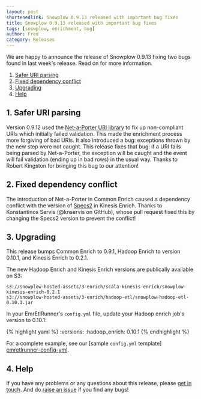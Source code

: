 ```yaml
---
layout: post
shortenedlink: Snowplow 0.9.13 released with important bug fixes
title: Snowplow 0.9.13 released with important bug fixes
tags: [snowplow, enrichment, bug]
author: Fred
category: Releases
---
```


We are happy to announce the release of Snowplow 0.9.13 fixing two bugs found in last week's release. Read on for more information.

1. [Safer URI parsing](/blog/2014/12/01/snowplow-0.9.13-released/#uri)
2. [Fixed dependency conflict](/blog/2014/12/01/snowplow-0.9.13-released/#conflict)
3. [Upgrading](/blog/2014/12/01/snowplow-0.9.13-released/#upgrading)
4. [Help](/blog/2014/12/01/snowplow-0.9.13-released/#help)

<!--more--> 

<h2><a name="uri">1. Safer URI parsing</a></h2>

Version 0.9.12 used the [Net-a-Porter URI library][netaporter] to fix up non-compliant URIs which initially failed validation. This made the enrichment process more forgiving of bad URIs. It also introduced a bug: exceptions thrown by the new step were not caught. This release fixes that bug: if a URI fails being parsed by Net-a-Porter, the exception will be caught and the event will fail validation (ending up in bad rows) in the usual way. Thanks to Robert Kingston for bringing this bug to our attention!

<h2><a name="conflict">2. Fixed dependency conflict</a></h2>

The introduction of Net-a-Porter in Common Enrich caused a dependency conflict with the version of [Specs2][specs2] in Kinesis Enrich. Thanks to Konstantinos Servis (@knservis on GitHub), whose pull request fixed this by changing the Specs2 version to prevent the conflict!

<h2><a name="upgrading">3. Upgrading</a></h2>

This release bumps Common Enrich to 0.9.1, Hadoop Enrich to version 0.10.1, and Kinesis Enrich to 0.2.1.

The new Hadoop Enrich and Kinesis Enrich versions are publically available on S3:

    s3://snowplow-hosted-assets/3-enrich/scala-kinesis-enrich/snowplow-kinesis-enrich-0.2.1
    s3://snowplow-hosted-assets/3-enrich/hadoop-etl/snowplow-hadoop-etl-0.10.1.jar

In your EmrEtlRunner's `config.yml` file, update your Hadoop enrich job's version to 0.10.1:

{% highlight yaml %}
  :versions:
    :hadoop_enrich: 0.10.1
{% endhighlight %}

For a complete example, see our [sample `config.yml` template] [emretlrunner-config-yml].

<h2><a name="help">4. Help</a></h2>

If you have any problems or any questions about this release, please [get in touch][talk-to-us]. And do [raise an issue][issues] if you find any bugs!

[netaporter]: https://github.com/Net-a-Porter/scala-uri
[specs2]: http://etorreborre.github.io/specs2/
[emretlrunner-config-yml]: https://github.com/snowplow/snowplow/blob/master/3-enrich/emr-etl-runner/config/config.yml.sample
[talk-to-us]: https://github.com/snowplow/snowplow/wiki/Talk-to-us
[issues]: https://github.com/snowplow/snowplow/issues
